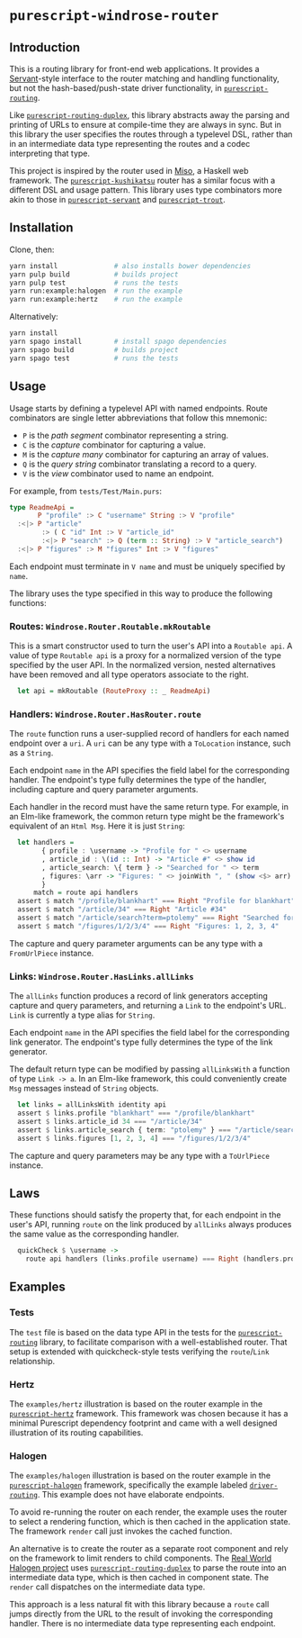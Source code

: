 # `purescript-windrose-router`

## Introduction

This is a routing library for front-end web applications.  It provides a [Servant](https://github.com/haskell-servant/servant)-style interface to the router matching and handling functionality, but not the hash-based/push-state driver functionality, in [`purescript-routing`](https://github.com/slamdata/purescript-routing).

Like [`purescript-routing-duplex`](https://github.com/natefaubion/purescript-routing-duplex), this library abstracts away the parsing and printing of URLs to ensure at compile-time they are always in sync. But in this library the user specifies the routes through a typelevel DSL, rather than in an intermediate data type representing the routes and a codec interpreting that type.

This project is inspired by the router used in [Miso](https://github.com/dmjio/miso), a Haskell web framework.  The [`purescript-kushikatsu`](https://github.com/justinwoo/purescript-kushikatsu) router has a similar focus with a different DSL and usage pattern.  This library uses type combinators more akin to those in [`purescript-servant`](https://github.com/f-o-a-m/purescript-servant) and [`purescript-trout`](https://github.com/owickstrom/purescript-trout).  

## Installation

Clone, then:

```bash
yarn install              # also installs bower dependencies
yarn pulp build           # builds project
yarn pulp test            # runs the tests
yarn run:example:halogen  # run the example
yarn run:example:hertz    # run the example
```

Alternatively:

```bash
yarn install
yarn spago install        # install spago dependencies
yarn spago build          # builds project
yarn spago test           # runs the tests
```

## Usage

Usage starts by defining a typelevel API with named endpoints.  Route combinators are single letter abbreviations that follow this mnemonic:

* `P` is the *path segment* combinator representing a string.
* `C` is the *capture* combinator for capturing a value.
* `M` is the *capture many* combinator for capturing an array of values.
* `Q` is the *query string* combinator translating a record to a query.
* `V` is the *view* combinator used to name an endpoint.

For example, from `tests/Test/Main.purs`:

```purescript
type ReadmeApi =
       P "profile" :> C "username" String :> V "profile"
  :<|> P "article"
        :> ( C "id" Int :> V "article_id"
        :<|> P "search" :> Q (term :: String) :> V "article_search")
  :<|> P "figures" :> M "figures" Int :> V "figures"
```

Each endpoint must terminate in `V name` and must be uniquely specified by `name`.

The library uses the type specified in this way to produce the following functions:

### Routes: `Windrose.Router.Routable.mkRoutable`

This is a smart constructor used to turn the user's API into a `Routable api`.  A value of type `Routable api` is a proxy for a normalized version of the type specified by the user API. In the normalized version, nested alternatives have been removed and all type operators associate to the right.

```purescript
  let api = mkRoutable (RouteProxy :: _ ReadmeApi)
```

### Handlers: `Windrose.Router.HasRouter.route`

The `route` function runs a user-supplied record of handlers for each named endpoint over a `uri`.  A `uri` can be any type with a `ToLocation` instance, such as a `String`.  

Each endpoint `name` in the API specifies the field label for the corresponding handler. The endpoint's type fully determines the type of the handler, including capture and query parameter arguments.  

Each handler in the record must have the same return type.  For example, in an Elm-like framework, the common return type might be the framework's equivalent of an `Html Msg`. Here it is just `String`:

```purescript
  let handlers =
        { profile : \username -> "Profile for " <> username
        , article_id : \(id :: Int) -> "Article #" <> show id
        , article_search: \{ term } -> "Searched for " <> term
        , figures: \arr -> "Figures: " <> joinWith ", " (show <$> arr)
        }
      match = route api handlers
  assert $ match "/profile/blankhart" === Right "Profile for blankhart"
  assert $ match "/article/34" === Right "Article #34"
  assert $ match "/article/search?term=ptolemy" === Right "Searched for ptolemy"
  assert $ match "/figures/1/2/3/4" === Right "Figures: 1, 2, 3, 4"
```

The capture and query parameter arguments can be any type with a `FromUrlPiece` instance.

### Links: `Windrose.Router.HasLinks.allLinks`

The `allLinks` function produces a record of link generators accepting capture and query parameters, and returning a `Link` to the endpoint's URL.  `Link` is currently a type alias for `String`.  

Each endpoint `name` in the API specifies the field label for the corresponding link generator. The endpoint's type fully determines the type of the link generator.  

The default return type can be modified by passing `allLinksWith` a function of type `Link -> a`.  In an Elm-like framework, this could conveniently create `Msg` messages instead of `String` objects.

```purescript
  let links = allLinksWith identity api
  assert $ links.profile "blankhart" === "/profile/blankhart"
  assert $ links.article_id 34 === "/article/34"
  assert $ links.article_search { term: "ptolemy" } === "/article/search?term=ptolemy"
  assert $ links.figures [1, 2, 3, 4] === "/figures/1/2/3/4"
```

The capture and query parameters may be any type with a `ToUrlPiece` instance.

## Laws

These functions should satisfy the property that, for each endpoint in the user's API, running `route` on the link produced by `allLinks` always produces the same value as the corresponding handler.

```purescript
  quickCheck $ \username ->
    route api handlers (links.profile username) === Right (handlers.profile username)
```

## Examples

### Tests

The `test` file is based on the data type API in the tests for the [`purescript-routing`](https://github.com/slamdata/purescript-routing) library, to facilitate comparison with a well-established router.  That setup is extended with quickcheck-style tests verifying the `route`/`Link` relationship.

### Hertz

The `examples/hertz` illustration is based on the router example in the [`purescript-hertz`](https://github.com/utkarshkukreti/purescript-hertz) framework.  This framework was chosen because it has a minimal Purescript dependency footprint and came with a well designed illustration of its routing capabilities.

### Halogen

The `examples/halogen` illustration is based on the router example in the [`purescript-halogen`](https://github.com/slamdata/purescript-halogen) framework, specifically the example labeled [`driver-routing`](https://github.com/slamdata/purescript-halogen/tree/master/examples/driver-routing). This example does not have elaborate endpoints.

To avoid re-running the router on each render, the example uses the router to select a rendering function, which is then cached in the application state.  The framework `render` call just invokes the cached function.

An alternative is to create the router as a separate root component and rely on the framework to limit renders to child components.  The [Real World Halogen project](https://github.com/thomashoneyman/purescript-halogen-realworld/blob/master/src/Component/Router.purs) uses [`purescript-routing-duplex`](https://github.com/natefaubion/purescript-routing-duplex) to parse the route into an intermediate data type, which is then cached in component state.  The `render` call dispatches on the intermediate data type.

This approach is a less natural fit with this library because a `route` call jumps directly from the URL to the result of invoking the corresponding handler.  There is no intermediate data type representing each endpoint.
